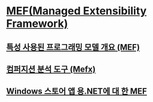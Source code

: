 # [MEF(Managed Extensibility Framework)](index.md)
## [특성 사용된 프로그래밍 모델 개요 (MEF)](attributed-programming-model-overview-mef.md)
## [컴퍼지션 분석 도구 (Mefx)](composition-analysis-tool-mefx.md)
## [Windows 스토어 앱 용.NET에 대 한 MEF](mef-for-net-for-windows-store-apps.md)
